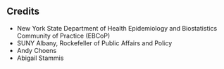 ## Credits

- New York State Department of Health Epidemiology and Biostatistics
  Community of Practice (EBCoP)
- SUNY Albany, Rockefeller of Public Affairs and Policy
- Andy Choens
- Abigail Stammis
